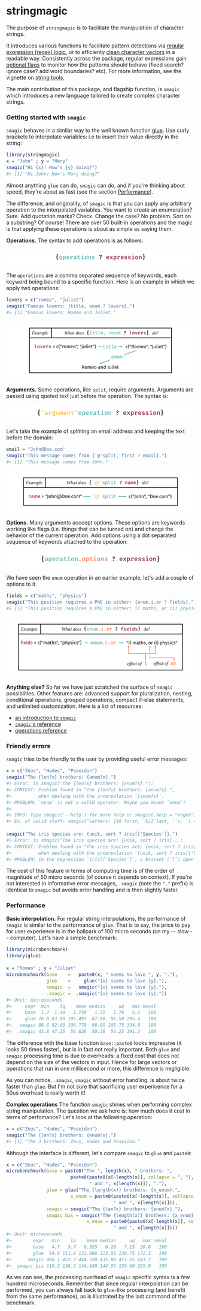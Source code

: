 
# stringmagic

The purpose of `stringmagic` is to facilitate the manipulation of character strings.

It introduces various functions to facilitate pattern detections via
[regular expression (regex) logic](LINK), or to efficienty [clean character vectors](LINK) in a 
readable way. Consistently across the package, regular expressions gain [optional flags](LINK) 
to monitor how the patterns should behave (fixed search? ignore case? add word boundaries? etc).
For more information, see the vignette on [string tools](LINK).

The main contribution of this package, and flagship function, is `smagic` which introduces 
a new language tailored to create complex character strings. 

### Getting started with `smagic`

`smagic` behaves in a similar way to the well known function [glue](https://glue.tidyverse.org/).
Use curly brackets to interpolate variables: i.e to insert their value directly in the string:
```r
library(stringmagic)
x = "John" ; y = "Mary"
smagic("Hi {x}! How's {y} doing?")
#> [1] "Hi John! How's Mary doing?"
```

Almost anything `glue` can do, `smagic` can do, and if you're thinking about speed, they're about
as fast (see the section [Performance](#Performance)).

The difference, and originality, of `smagic` is that you can apply any arbitrary operation to 
the interpolated variables. You want to create an enumeration? Sure. Add quotation marks? Check. 
Change the case? No problem. Sort on a substring? Of course! There are over 50 built-in operations and the
magic is that applying these operations is about as simple as saying them.

**Operations.** The syntax to add operations is as follows:

![operation](vignettes/images/operation-template.png)

The `operations` are a comma separated sequence of keywords, each keyword being bound to a specific function. Here is an example in which we apply two operations:
```r
lovers = c("romeo", "juliet")
smagic("Famous lovers: {title, enum ? lovers}.")
#> [1] "Famous lovers: Romeo and Juliet."
```

![example-lovers](vignettes/images/example-simple_operation.png)

**Arguments.** Some operations, like `split`, require arguments. Arguments are passed using quoted text
just before the operation. The syntax is:

![argument](vignettes/images/argument.png)

Let's take the example of splitting an email address and keeping the text before the domain:
```r
email = "John@Doe.com"
smagic("This message comes from {'@'split, first ? email}.")
#> [1] "This message comes from John."
```

![example-argument](vignettes/images/example-argument.png)

**Options.** Many arguments acccept options. These options are keywords working like flags (i.e. things
that can be turned on) and change the behavior of the current operation. 
Add options using a dot separated sequence of keywords attached to the operation:

![options](vignettes/images/options.png)


We have seen the `enum` operation in an earlier example, let's add a couple of options to it.
```r
fields = c("maths", "physics")
smagic("This position requires a PhD in either: {enum.i.or ? fields}.")
#> [1] "This position requires a PhD in either: i) maths, or ii) physics."
```

![example-options](vignettes/images/example-options.png)

**Anything else?** So far we have just scratched the surface of `smagic` possiblities.
Other features are: advanced support for pluralization, nesting, conditional operations,
grouped operations, compact if-else statements, and unlimited customization.
Here is a list of resources:

+ [an introduction to `smagic`](LINK)
+ [`smagic`'s reference](LINK)
+ [operations reference](LINK)

### Friendly errors

`smagic` tries to be friendly to the user by providing useful error messages:
```r
x = c("Zeus", "Hades", "Poseidon")
smagic("The {len?x} brothers: {anum?x}.")
#> Error: in smagic("The {len?x} brothers: {anum?x}."): 
#> CONTEXT: Problem found in "The {len?x} brothers: {anum?x}.",
#>          when dealing with the interpolation `{anum?x}`.
#> PROBLEM: `anum` is not a valid operator. Maybe you meant `enum`?
#> 
#> INFO: Type smagic('--help') for more help or smagic(.help = "regex") or smagic(.help = TRUE).
#> Ex. of valid stuff: smagic("Letters: {10 first, `6/2`last, ''c, 'i => e'r, upper.first ? letters}!")

smagic("The iris species are: {unik, sort ? iris[['Species']}.")
#> Error: in smagic("The iris species are: {unik, sort ? iris[...: 
#> CONTEXT: Problem found in "The iris species are: {unik, sort ? iris[['Species']}.",
#>          when dealing with the interpolation `{unik, sort ? iris[['Species']}.`.   
#> PROBLEM: in the expression `iris[['Species']`, a bracket (`[`) open is not closed.
```

The cost of this feature in terms of computing time is of the order of magnitude of 50 micro seconds (of course it depends on context). 
If you're not interested in informative error messages, `.smagic` (note the `"."` prefix) is identical to `smagic` but avoids error handling and is then slightly faster.

### Performance

**Basic interpolation.** For regular string interpolations, the performance of `smagic` is similar to the performance of `glue`. That is to say, the price to pay for user experience is in the ballpark of 100 micro seconds (on my -- slow -- computer). Let's have a simple benchmark:

```r
library(microbenchmark)
library(glue)

x = "Romeo" ; y = "Juliet"
microbenchmark(base    =   paste0(x, " seems to love ", y, "."),
               glue    =     glue("{x} seems to love {y}."),
               smagic  =   smagic("{x} seems to love {y}."),
               .smagic =  .smagic("{x} seems to love {y}."))
#> Unit: microseconds
#>     expr  min    lq    mean median     uq   max neval
#>     base  1.2  1.40   1.739   1.55   1.70   5.2   100
#>     glue 76.8 83.80 105.493  87.80  96.50 295.4   100
#>   smagic 88.6 92.60 106.779  98.85 105.75 334.0   100
#>  .smagic 43.8 47.25  56.626  50.30  54.25 191.2   100
```

The difference with the base function `base::paste0` looks impressive (it looks 50 times faster), but is in fact not really important. Both `glue` and `smagic` processing time is due to overheads: a fixed cost that does not depend on the size of the vectors in input. Hence for large vectors or operations that run in one millisecond or more, this difference is negligible.

As you can notice, `.smagic`, `smagic` without error handling, is about twice faster than `glue`. But I'm not sure that sacrificing user expericence for a 50us overhead is really worth it!

**Complex operations** The function `smagic` shines when performing complex string manipulation. The question we ask here is: how much does it cost in terms of perfomance? Let's look at the following operation:

```r
x = c("Zeus", "Hades", "Poseidon")
smagic("The {len?x} brothers: {enum?x}.")
#> [1] "The 3 brothers: Zeus, Hades and Poseidon."
```

Although the interface is different, let's compare `smagic` to `glue` and `paste0`:

```r
x = c("Zeus", "Hades", "Poseidon")
microbenchmark(base = paste0("The ", length(x), " brothers: ", 
                        paste0(paste0(x[-length(x)], collapse = ", "), 
                               " and ", x[length(x)]), "."),
               glue = glue("The {length(x)} brothers: {x_enum}.", 
                        x_enum = paste0(paste0(x[-length(x)], collapse = ", "), 
                                        " and ", x[length(x)])),
               smagic = smagic("The {len?x} brothers: {enum?x}."),
               smagic_bis = smagic("The {length(x)} brothers: {x_enum}.", 
                              x_enum = paste0(paste0(x[-length(x)], collapse = ", "), 
                                        " and ", x[length(x)])))
#> Unit: microseconds
#>        expr   min    lq    mean median     uq   max neval
#>        base   4.7   5.7   6.555   6.20   7.15  20.8   100
#>        glue  94.9 111.8 122.886 123.85 130.75 172.2   100
#>      smagic 406.1 422.7 444.330 435.00 451.25 643.7   100
#>  smagic_bis 116.2 136.3 144.848 144.05 150.60 285.8   100
```

As we can see, the processing overhead of `smagic` specific syntax is a few hundred microseconds. 
Remember that since regular interpolation can be performed, you can always fall back to `glue`-like processing (and benefit from the same performance), as is illustrated by the last command of the benchmark.
